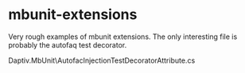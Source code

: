 mbunit-extensions
=================

Very rough examples of mbunit extensions. The only interesting file is probably the autofaq test decorator.

Daptiv.MbUnit\AutofacInjectionTestDecoratorAttribute.cs